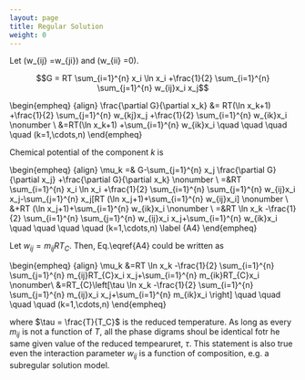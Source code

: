 ```yaml
---
layout: page
title: Regular Solution
weight: 0
---
```


Let \(w_{ij} =w_{ji}\) and \(w_{ii} =0\).

$$G = RT \sum_{i=1}^{n} x_i \ln x_i +\frac{1}{2} \sum_{i=1}^{n} \sum_{j=1}^{n} w_{ij}x_i x_j$$

\begin{empheq}  {align}
\frac{\partial G}{\partial x_k} &= RT(\ln x_k+1) +\frac{1}{2} \sum_{j=1}^{n} w_{kj}x_j +\frac{1}{2} \sum_{i=1}^{n} w_{ik}x_i \nonumber \\
&=RT(\ln x_k+1) +\sum_{i=1}^{n} w_{ik}x_i \quad \quad \quad \quad (k=1,\cdots,n)
\end{empheq}

Chemical potential of the component $k$ is

\begin{empheq} {align}
\mu_k =& G-\sum_{j=1}^{n} x_j \frac{\partial G}{\partial x_j} +\frac{\partial G}{\partial x_k} \nonumber \\
=&RT \sum_{i=1}^{n} x_i \ln x_i +\frac{1}{2} \sum_{i=1}^{n} \sum_{j=1}^{n} w_{ij}x_i x_j-\sum_{j=1}^{n} x_j[RT (\ln x_j+1)+\sum_{i=1}^{n} w_{ij}x_i] \nonumber \\
&+RT (\ln x_j+1)+\sum_{i=1}^{n} w_{ik}x_i \nonumber \\
=&RT \ln x_k -\frac{1}{2} \sum_{i=1}^{n} \sum_{j=1}^{n} w_{ij}x_i x_j+\sum_{i=1}^{n} w_{ik}x_i \quad \quad \quad \quad (k=1,\cdots,n) \label {A4}
\end{empheq}

Let $w_{ij}=m_{ij}RT_{C}$. Then, Eq.\eqref{A4} could be written as

\begin{empheq}  {align}
\mu_k &=RT \ln x_k -\frac{1}{2} \sum_{i=1}^{n} \sum_{j=1}^{n} m_{ij}RT_{C}x_i x_j+\sum_{i=1}^{n} m_{ik}RT_{C}x_i \nonumber\\
&=RT_{C}\left[\tau \ln x_k -\frac{1}{2} \sum_{i=1}^{n} \sum_{j=1}^{n} m_{ij}x_i x_j+\sum_{i=1}^{n} m_{ik}x_i \right] \quad \quad \quad \quad (k=1,\cdots,n)
\end{empheq}


where $\tau = \frac{T}{T_C}$ is the reduced temperature. As long as every $m_{ij}$ is not a function of $T$, all the phase digrams shoul be identical fotr he same given value of the reduced tempearuret, $\tau$. This statement is also true even the interaction parameter $w_{ij}$ is a function of composition, e.g. a subregular solution model.

